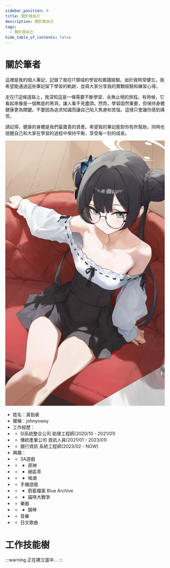 ```yaml
---
sidebar_position: 0
title: 關於我自己
description: 關於我自己
tags:
  - 關於我自己
hide_table_of_contents: false
---
```


# 關於筆者
這裡是我的個人筆記，記錄了我在IT領域的學習和實踐經驗。由於我時常健忘，我希望能通過這些筆記留下學習的軌跡，並與大家分享我的實戰經驗和練習心得。

走在IT這條道路上，我深知這是一條需要不斷學習、永無止境的旅程。有時候，它看起來像是一個無底的黑洞，讓人看不見盡頭。然而，學習固然重要，但保持身體健康更為關鍵。不要因為追求知識而讓自己陷入焦慮和苦惱，這樣只會讓你感到痛苦。

請記得，健康的身體是我們最寶貴的資產。希望我的筆記能對你有所幫助，同時也提醒自己和大家在學習的過程中保持平衡，享受每一刻的成長。
<!-- truncate -->
![キサキ - pixiv といぺー](/img/pixiv_artworks_124322294.png)
* 姓名：黃勁豪
* 暱稱：johnyowoy
* 工作經歷：
* * SI系統整合公司 助理工程師(2020/10 - 2021/01)
* * 傳統產業公司 資訊人員(2021/01 - 2023/01)
* * 銀行資訊 系統工程師(2023/02 - NOW)
* 興趣：
* * 3A遊戲
* * * 原神
* * * 絕區零
* * * 鳴潮
* * 手機遊戲
* * * 蔚藍檔案 Blue Archive
* * * 貓咪大戰爭
* * 樂器
* * * 鋼琴
* * 音樂
* * 日文歌曲

# 工作技能樹
:::warning
正在建立當中...
:::